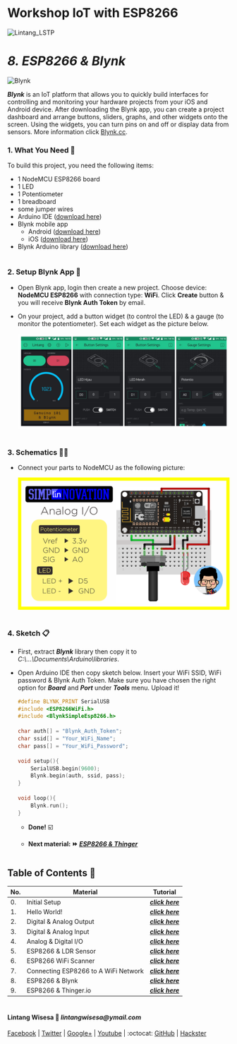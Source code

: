 # **Workshop IoT with ESP8266**

![Lintang_LSTP](https://3.bp.blogspot.com/-8QBGUwbf2FA/WvvQN_M9L4I/AAAAAAAAEHk/QGSQSxcFuioZCIhcIpBkBtdzK4JKbmJawCLcBGAs/s400/default.png)

# *__8. ESP8266 & Blynk__*

![Blynk](https://solutionsdirectory.intel.com/sites/default/files/shared/styles/company_logo_for_solution/public/solutions/Blynk_logo_title.png)

_**Blynk**_ is an IoT platform that allows you to quickly build interfaces for controlling and monitoring your hardware projects from your iOS and Android device. After downloading the Blynk app, you can create a project dashboard and arrange buttons, sliders, graphs, and other widgets onto the screen. Using the widgets, you can turn pins on and off or display data from sensors. More information click [Blynk.cc](https://www.blynk.cc/).

### **1. What You Need** :gift:

To build this project, you need the following items:
- 1 NodeMCU ESP8266 board
- 1 LED
- 1 Potentiometer
- 1 breadboard
- some jumper wires
- Arduino IDE ([download here](https://www.arduino.cc/en/Main/Software))
- Blynk mobile app 
  - Android ([download here](https://play.google.com/store/apps/details?id=cc.blynk))
  - iOS ([download here](https://itunes.apple.com/us/app/blynk-control-arduino-raspberry/id808760481?ls=1&mt=8))
- Blynk Arduino library ([download here](https://github.com/blynkkk/blynk-library/releases/tag/v0.5.3))

#

### **2. Setup Blynk App** :iphone:

- Open Blynk app, login then create a new project. Choose device: __NodeMCU ESP8266__ with connection type: __WiFi__. Click __Create__ button & you will receive __Blynk Auth Token__ by email.

- On your project, add a button widget (to control the LED) & a gauge (to monitor the potentiometer). Set each widget as the picture below.

  ![Blynk App](https://raw.githubusercontent.com/LintangWisesa/Arduino_MKR1000_Blynk/master/Blynk_App.png)

#

### **3. Schematics** :wrench::hammer:

- Connect your parts to NodeMCU as the following picture:

  ![NodeMCU Blynk schematics](https://raw.githubusercontent.com/LintangWisesa/LSTP-Workshop-IoT-ESP8266/master/4_Digital_Analog_Input_Output/4_Analog_InOut.png)

#

### **4. Sketch** :clipboard:
 
- First, extract _**Blynk**_ library then copy it to _C:\\...\Documents\Arduino\libraries_.

- Open Arduino IDE then copy sketch below. Insert your WiFi SSID, WiFi password & Blynk Auth Token. Make sure you have chosen the right option for **_Board_** and **_Port_** under **_Tools_** menu. Upload it!

    ```c++
    #define BLYNK_PRINT SerialUSB
    #include <ESP8266WiFi.h>
    #include <BlynkSimpleEsp8266.h>

    char auth[] = "Blynk_Auth_Token";
    char ssid[] = "Your_WiFi_Name";
    char pass[] = "Your_WiFi_Password";

    void setup(){
        SerialUSB.begin(9600);
        Blynk.begin(auth, ssid, pass);
    }

    void loop(){
        Blynk.run();
    }
    ```

  - __Done!__ :ballot_box_with_check:

  - __Next material: :fast_forward: *[ESP8266 & Thinger](https://github.com/LintangWisesa/LSTP-Workshop-IoT-ESP8266/tree/master/9_ESP8266_Thinger)*__ 

#

## **Table of Contents :memo:**

  No.|Material|Tutorial
  -----|-----|-----
  0.|Initial Setup|*__[click here](https://github.com/LintangWisesa/LSTP-Workshop-IoT-ESP8266/tree/master/0_Setup)__*
  1.|Hello World!|_**[click here](https://github.com/LintangWisesa/LSTP-Workshop-IoT-ESP8266/tree/master/1_Hello_World)**_
  2.|Digital & Analog Output|_**[click here](https://github.com/LintangWisesa/LSTP-Workshop-IoT-ESP8266/tree/master/2_Digital_Analog_Output)**_
  3.|Digital & Analog Input|_**[click here](https://github.com/LintangWisesa/LSTP-Workshop-IoT-ESP8266/tree/master/3_Digital_Analog_Input)**_
  4.|Analog & Digital I/O|_**[click here](https://github.com/LintangWisesa/LSTP-Workshop-IoT-ESP8266/tree/master/4_Digital_Analog_Input_Output)**_
  5.|ESP8266 & LDR Sensor|_**[click here](https://github.com/LintangWisesa/LSTP-Workshop-IoT-ESP8266/tree/master/5_ESP8266_LDR)**_
  6.|ESP8266 WiFi Scanner|_**[click here](https://github.com/LintangWisesa/LSTP-Workshop-IoT-ESP8266/tree/master/6_ESP8266_WiFi_Scanner)**_
  7.|Connecting ESP8266 to A WiFi Network|_**[click here](https://github.com/LintangWisesa/LSTP-Workshop-IoT-ESP8266/tree/master/7_Connect_to_A_WiFi)**_
  8.|ESP8266 & Blynk|_**[click here](https://github.com/LintangWisesa/LSTP-Workshop-IoT-ESP8266/tree/master/8_ESP8266_Blynk)**_
  9.|ESP8266 & Thinger.io|_**[click here](https://github.com/LintangWisesa/LSTP-Workshop-IoT-ESP8266/tree/master/9_ESP8266_Thinger)**_

#

#### Lintang Wisesa :love_letter: _lintangwisesa@ymail.com_

[Facebook](https://www.facebook.com/lintangbagus) | 
[Twitter](https://twitter.com/Lintang_Wisesa) |
[Google+](https://plus.google.com/u/0/+LintangWisesa1) |
[Youtube](https://www.youtube.com/user/lintangbagus) | 
:octocat: [GitHub](https://github.com/LintangWisesa) |
[Hackster](https://www.hackster.io/lintangwisesa)

